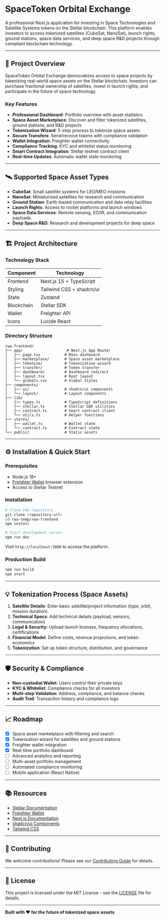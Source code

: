 # SpaceToken Orbital Exchange

A professional Next.js application for investing in Space Technologies and Satellite Systems tokens on the Stellar blockchain. This platform enables investors to access tokenized satellites (CubeSat, NanoSat), launch rights, ground stations, space data services, and deep space R&D projects through compliant blockchain technology.

---

## 🚀 Project Overview

SpaceToken Orbital Exchange democratizes access to space projects by tokenizing real-world space assets on the Stellar blockchain. Investors can purchase fractional ownership of satellites, invest in launch rights, and participate in the future of space technology.

### Key Features
- **Professional Dashboard**: Portfolio overview with asset statistics
- **Space Asset Marketplace**: Discover and filter tokenized satellites, ground stations, and R&D projects
- **Tokenization Wizard**: 5-step process to tokenize space assets
- **Secure Transfers**: Send/receive tokens with compliance validation
- **Wallet Integration**: Freighter wallet connectivity
- **Compliance Tracking**: KYC and whitelist status monitoring
- **Smart Contract Integration**: Stellar testnet contract client
- **Real-time Updates**: Automatic wallet state monitoring

---

## 🛰️ Supported Space Asset Types
- **CubeSat**: Small satellite systems for LEO/MEO missions
- **NanoSat**: Miniaturized satellites for research and communication
- **Ground Station**: Earth-based communication and data relay facilities
- **Launch Rights**: Access to rocket platforms and launch windows
- **Space Data Services**: Remote sensing, EO/IR, and communication payloads
- **Deep Space R&D**: Research and development projects for deep space

---

## 🏗️ Project Architecture

### Technology Stack
| Component      | Technology                |
|---------------|---------------------------|
| Frontend      | Next.js 15 + TypeScript   |
| Styling       | Tailwind CSS + shadcn/ui  |
| State         | Zustand                   |
| Blockchain    | Stellar SDK               |
| Wallet        | Freighter API             |
| Icons         | Lucide React              |

### Directory Structure
```
rwa-frontend/
├── app/                    # Next.js App Router
│   ├── page.tsx           # Main dashboard
│   ├── marketplace/       # Space asset marketplace
│   ├── tokenize/          # Tokenization wizard
│   ├── transfer/          # Token transfer
│   ├── dashboard/         # Dashboard redirect
│   ├── layout.tsx         # Root layout
│   └── globals.css        # Global styles
├── components/
│   ├── ui/                # shadcn/ui components
│   └── layout/            # Layout components
├── lib/
│   ├── types.ts           # TypeScript definitions
│   ├── stellar.ts         # Stellar SDK utilities
│   ├── contract.ts        # Smart contract client
│   └── utils.ts           # Helper functions
├── stores/
│   ├── wallet.ts          # Wallet state
│   └── contract.ts        # Contract state
└── public/                # Static assets
```

---

## ⚙️ Installation & Quick Start

### Prerequisites
- Node.js 18+
- [Freighter Wallet](https://freighter.app/) browser extension
- Access to Stellar Testnet

### Installation
```bash
# Clone the repository
git clone <repository-url>
cd rwa-temp/rwa-frontend
npm install

# Start development server
npm run dev
```
Visit `http://localhost:3000` to access the platform.

### Production Build
```bash
npm run build
npm start
```

---

## 💡 Tokenization Process (Space Assets)
1. **Satellite Details**: Enter basic satellite/project information (type, orbit, mission duration)
2. **Technical Specs**: Add technical details (payload, sensors, communication)
3. **Legal & Security**: Upload launch licenses, frequency allocations, certifications
4. **Financial Model**: Define costs, revenue projections, and token economics
5. **Tokenization**: Set up token structure, distribution, and governance

---

## 🛡️ Security & Compliance
- **Non-custodial Wallet**: Users control their private keys
- **KYC & Whitelist**: Compliance checks for all investors
- **Multi-step Validation**: Address, compliance, and balance checks
- **Audit Trail**: Transaction history and compliance logs

---

## 📈 Roadmap
- [x] Space asset marketplace with filtering and search
- [x] Tokenization wizard for satellites and ground stations
- [x] Freighter wallet integration
- [x] Real-time portfolio dashboard
- [ ] Advanced analytics and reporting
- [ ] Multi-asset portfolio management
- [ ] Automated compliance monitoring
- [ ] Mobile application (React Native)

---

## 📚 Resources
- [Stellar Documentation](https://developers.stellar.org/)
- [Freighter Wallet](https://freighter.app/)
- [Next.js Documentation](https://nextjs.org/docs)
- [shadcn/ui Components](https://ui.shadcn.com/)
- [Tailwind CSS](https://tailwindcss.com/docs)

---

## 🤝 Contributing
We welcome contributions! Please see our [Contributing Guide](docs/contributing.md) for details.

---

## 📄 License
This project is licensed under the MIT License - see the [LICENSE](LICENSE) file for details.

---

**Built with ❤️ for the future of tokenized space assets**
